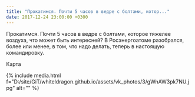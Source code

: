 ```yaml
---
title: "Прокатимся. Почти 5 часов в ведре с болтами, котор..."
date: 2017-12-24 23:00:00 +0300
---
```


Прокатимся. Почти 5 часов в ведре с болтами, которое тяжелее воздуха, что может быть интересней? В Росэнергоатоме разобрался, более или менее, в том, что надо делать, теперь в настоящую командировку.

Карта

{% include media.html f="D:/site/GiT/whiteldragon.github.io/assets/vk_photos/3/gWnAW3pk7NU.jpg" alt="" %}
